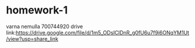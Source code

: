 # homework-1
varna nemulla
700744920
drive link:https://drive.google.com/file/d/1m5_ODsIClDnR_g0fU6u7f9i6ONqYM1Ut/view?usp=share_link
